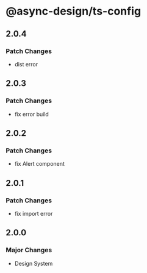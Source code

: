 # @async-design/ts-config

## 2.0.4

### Patch Changes

- dist error

## 2.0.3

### Patch Changes

- fix error build

## 2.0.2

### Patch Changes

- fix Alert component

## 2.0.1

### Patch Changes

- fix import error

## 2.0.0

### Major Changes

- Design System
